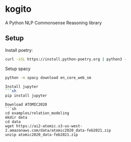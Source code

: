 # kogito
A Python NLP Commonsense Reasoning library


## Setup
Install poetry:
```sh
curl -sSL https://install.python-poetry.org | python3 -
```

Setup spacy
```sh
python -m spacy download en_core_web_sm

Install jupyter
```sh
pip install jupyter
```

```
Download ATOMIC2020
```sh
cd examples/relation_modeling
mkdir data
cd data
wget https://ai2-atomic.s3-us-west-2.amazonaws.com/data/atomic2020_data-feb2021.zip
unzip atomic2020_data-feb2021.zip
```